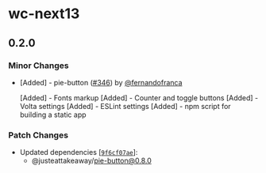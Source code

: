 # wc-next13

## 0.2.0

### Minor Changes

- [Added] - pie-button ([#346](https://github.com/justeattakeaway/pie/pull/346)) by [@fernandofranca](https://github.com/fernandofranca)

  [Added] - Fonts markup
  [Added] - Counter and toggle buttons
  [Added] - Volta settings
  [Added] - ESLint settings
  [Added] - npm script for building a static app

### Patch Changes

- Updated dependencies [[`9f6cf07ae`](https://github.com/justeattakeaway/pie/commit/9f6cf07aee1b728c61bf87fce623151f3bb2644b)]:
  - @justeattakeaway/pie-button@0.8.0
